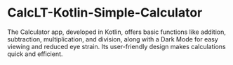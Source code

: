 # CalcLT-Kotlin-Simple-Calculator
The Calculator app, developed in Kotlin, offers basic functions like addition, subtraction, multiplication, and division, along with a Dark Mode for easy viewing and reduced eye strain. Its user-friendly design makes calculations quick and efficient.
